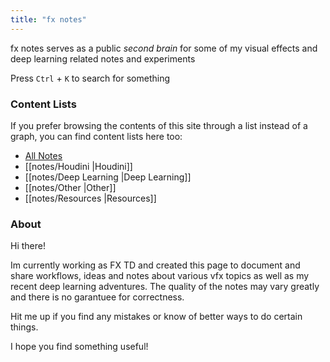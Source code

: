 ```yaml
---
title: "fx notes"
---
```


fx notes serves as a public *second brain* for some of my visual effects and deep learning related notes and experiments

Press `Ctrl` + `K` to search for something


### Content Lists
If you prefer browsing the contents of this site through a list instead of a graph, you can find content lists here too:

- [All Notes](/notes)
- [[notes/Houdini |Houdini]]
- [[notes/Deep Learning |Deep Learning]]
- [[notes/Other |Other]]
- [[notes/Resources |Resources]]

### About

Hi there!

Im currently working as FX TD and created this page to document and share workflows, ideas and notes about various vfx topics as well as my recent deep learning adventures. The quality of the notes may vary greatly and there is no garantuee for correctness.

Hit me up if you find any mistakes or know of better ways to do certain things.

I hope you find something useful!

